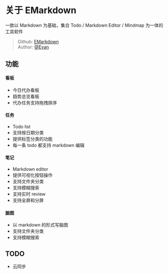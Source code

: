 # 关于 EMarkdown

一款以 Markdown 为基础，集合 Todo / Markdown Editor / Mindmap 为一体的工具软件

> Github: [EMarkdown](https://github.com/EvanOyam/e-markdown)  
> Author: [@Evan](https://github.com/EvanOyam)

## 功能

#### 看板

- 今日代办看板
- 趋势总览看板
- 代办任务支持拖拽排序

#### 任务

- Todo list
- 支持按日期分类
- 提供标签分类的功能
- 每一条 todo 都支持 markdown 编辑

#### 笔记

- Markdown editor
- 提供可视化按钮操作
- 支持文件夹分类
- 支持模糊搜索
- 支持实时 review
- 支持全屏和分屏

#### 脑图

- 以 markdown 的形式写脑图
- 支持文件夹分类
- 支持模糊搜索

## TODO

- 云同步
